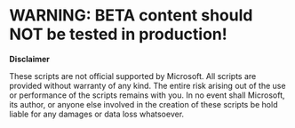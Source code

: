 # WARNING: BETA content should NOT be tested in production!


**Disclaimer**

These scripts are not official supported by Microsoft. All scripts are provided without warranty of any kind. The entire risk arising out of the use or performance of the scripts remains with you. In no event shall Microsoft, its author, or anyone else involved in the creation of these scripts be hold liable for any damages or data loss whatsoever.

